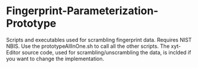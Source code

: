 # Fingerprint-Parameterization-Prototype
Scripts and executables used for scrambling fingerprint data. Requires NIST NBIS.
Use the prototypeAllInOne.sh to call all the other scripts. The xyt-Editor source code, used for scrambling/unscrambling the data, is inclded if you want to change the implementation.
